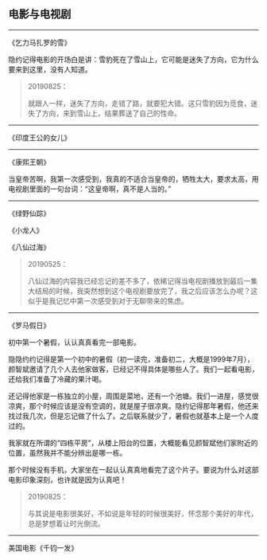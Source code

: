 ## 电影与电视剧

---

《乞力马扎罗的雪》

隐约记得电影的开场白是讲：雪豹死在了雪山上，它可能是迷失了方向，它为什么要来到这里，没有人知道。

> 20190825：
>
> 就跟人一样，迷失了方向，走错了路，就要犯大错。这只雪豹因为觅食，迷失了方向，来到雪山上，结果葬送了自己的性命。

---

《印度王公的女儿》

---

《康熙王朝》

当皇帝苦啊，我第一次感受到，我真的不适合当皇帝的，牺牲太大，要求太高，用电视剧里面的一句台词：“这皇帝啊，真不是人当的。”

---

《绿野仙踪》

《小龙人》

《八仙过海》

> 20190525：
>
> 八仙过海的内容我已经忘记的差不多了，依稀记得当电视剧播放到最后一集大结局的时候，我突然想到这个电视剧要放完了，我之后应该怎么办呢？这似乎是我记忆中第一次感受到对于无聊带来的焦虑。

---

《罗马假日》

初中第一个暑假，认认真真看完一部电影。

隐隐约约记得是第一个初中的暑假（初一读完，准备初二，大概是1999年7月），颜智斌邀请了几个人去他家做客，已经记不得具体是哪些人了。我们一起看电影，还给我们准备了冷藏的果汁喝。

还记得他家是一栋独立的小屋，周围是菜地，还有一个池塘。我们一进屋，感觉很凉爽，那个时候应该是没有空调的，就是屋子很凉爽。隐约记得那年暑假，他还来找过我几次，但是忘记做了什么了。之后联系就少了，暑假也就基本上是一个人度过的。

我家就在所谓的“四栋平房”，从楼上阳台的位置，大概能看见颜智斌他们家附近的位置，虽然我并不能分辨出是哪一栋。

那个时候没有手机，大家坐在一起认认真真地看完了这个片子。要说为什么对这部电影印象深刻，也许就是因为认真吧！

> 20190825：
>
> 与其说是电影很美好，不如说是年轻的时候很美好，怀念那个美好的年代，总是梦想着让时光倒流。

---

美国电影《千钧一发》

